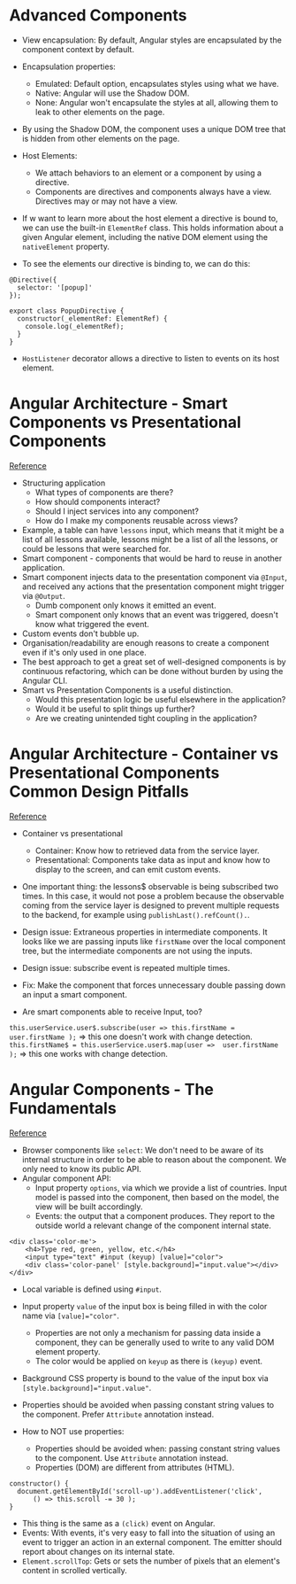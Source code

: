 # Advanced Components

- View encapsulation: By default, Angular styles are encapsulated by the component context by default.
- Encapsulation properties:
  - Emulated: Default option, encapsulates styles using what we have.
  - Native: Angular will use the Shadow DOM.
  - None: Angular won't encapsulate the styles at all, allowing them to leak to other elements on the page.
- By using the Shadow DOM, the component uses a unique DOM tree that is hidden from other elements on the page.

- Host Elements:
  - We attach behaviors to an element or a component by using a directive.
  - Components are directives and components always have a view. Directives may or may not have a view.
- If w want to learn more about the host element a directive is bound to, we can use the built-in `ElementRef` class. This holds information about a given Angular element, including the native DOM element using the `nativeElement` property.
- To see the elements our directive is binding to, we can do this:

```
@Directive({
  selector: '[popup]'
});

export class PopupDirective {
  constructor(_elementRef: ElementRef) {
    console.log(_elementRef);
  }
}
```

- `HostListener` decorator allows a directive to listen to events on its host element.

# Angular Architecture - Smart Components vs Presentational Components
[Reference](https://blog.angular-university.io/angular-2-smart-components-vs-presentation-components-whats-the-difference-when-to-use-each-and-why/)

- Structuring application
  - What types of components are there?
  - How should components interact?
  - Should I inject services into any component?
  - How do I make my components reusable across views?
- Example, a table can have `lessons` input, which means that it might be a list of all lessons available, lessons might be a list of all the lessons, or could be lessons that were searched for.
- Smart component - components that would be hard to reuse in another application.
- Smart component injects data to the presentation component via `@Input`, and received any actions that the presentation component might trigger via `@Output`.
  - Dumb component only knows it emitted an event.
  - Smart component only knows that an event was triggered, doesn't know what triggered the event.
- Custom events don't bubble up.
- Organisation/readability are enough reasons to create a component even if it's only used in one place.
- The best approach to get a great set of well-designed components is by continuous refactoring, which can be done without burden by using the Angular CLI.
- Smart vs Presentation Components is a useful distinction.
  - Would this presentation logic be useful elsewhere in the application?
  - Would it be useful to split things up further?
  - Are we creating unintended tight coupling in the application?

# Angular Architecture - Container vs Presentational Components Common Design Pitfalls
[Reference](https://blog.angular-university.io/angular-component-design-how-to-avoid-custom-event-bubbling-and-extraneous-properties-in-the-local-component-tree/)

- Container vs presentational
  - Container: Know how to retrieved data from the service layer.
  - Presentational: Components take data as input and know how to display to the screen, and can emit custom events.
- One important thing: the lessons$ observable is being subscribed two times. In this case, it would not pose a problem because the observable coming from the service layer is designed to prevent multiple requests to the backend, for example using `publishLast().refCount().`.
- Design issue: Extraneous properties in intermediate components. It looks like we are passing inputs like `firstName` over the local component tree, but the intermediate components are not using the inputs.
- Design issue: subscribe event is repeated multiple times.
- Fix: Make the component that forces unnecessary double passing down an input a smart component.

- Are smart components able to receive Input, too?

`this.userService.user$.subscribe(user => this.firstName = user.firstName );` => this one doesn't work with change detection.
`this.firstName$ = this.userService.user$.map(user =>  user.firstName );` => this one works with change detection.

# Angular Components - The Fundamentals
[Reference](https://blog.angular-university.io/introduction-to-angular-2-fundamentals-of-components-events-properties-and-actions/)

- Browser components like `select`: We don't need to be aware of its internal structure in order to be able to reason about the  component. We only need to know its public API.
- Angular component API:
  - Input property `options`, via which we provide a list of countries. Input model is passed into the component, then based on the model, the view will be built accordingly.
  - Events: the output that a component produces. They report to the outside world a relevant change of the component internal state.

```
<div class='color-me'>
    <h4>Type red, green, yellow, etc.</h4>
    <input type="text" #input (keyup) [value]="color">
    <div class='color-panel' [style.background]="input.value"></div>
</div>
```

- Local variable is defined using `#input`.
- Input property `value` of the input box is being filled in with the color name via `[value]="color"`.
  - Properties are not only a mechanism for passing data inside a component, they can be generally used to write to any valid DOM element property.
  - The color would be applied on `keyup` as there is `(keyup)` event.
- Background CSS property is bound to the value of the input box via `[style.background]="input.value"`.
- Properties should be avoided when passing constant string values to the component. Prefer `Attribute` annotation instead.

- How to NOT use properties:
  - Properties should be avoided when: passing constant string values to the component. Use `Attribute` annotation instead.
  - Properties (DOM) are different from attributes (HTML).

```
constructor() {
  document.getElementById('scroll-up').addEventListener('click',
      () => this.scroll -= 30 );
}
```

- This thing is the same as a `(click)` event on Angular.
- Events: With events, it's very easy to fall into the situation of using an event to trigger an action in an external component. The emitter should report about changes on its internal state.
- `Element.scrollTop`: Gets or sets the number of pixels that an element's content in scrolled vertically.
